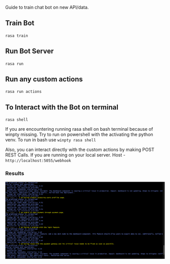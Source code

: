 Guide to train chat bot on new API/data.

## Train Bot
`rasa train`

## Run Bot Server
`rasa run`

## Run any custom actions
`rasa run actions`

## To Interact with the Bot on terminal
`rasa shell`

If you are encountering running rasa shell on bash terminal because of winpty missing. Try to run on powershell with the activating the python venv.
To run in bash use `winpty rasa shell`

Also, you can interact directly with the custom actions by making POST REST Calls. If you are running on your local server.
Host - `http://localhost:5055/webhook`

### Results

![alt text](image.png)